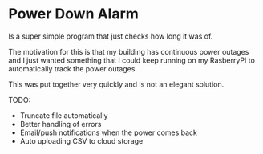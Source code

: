 # Power Down Alarm

Is a super simple program that just checks how long it was of.

The motivation for this is that my building has continuous power outages
and I just wanted something that I could keep running on my RasberryPI to
automatically track the power outages.

This was put together very quickly and is not an elegant solution.

TODO:

- Truncate file automatically
- Better handling of errors
- Email/push notifications when the power comes back
- Auto uploading CSV to cloud storage